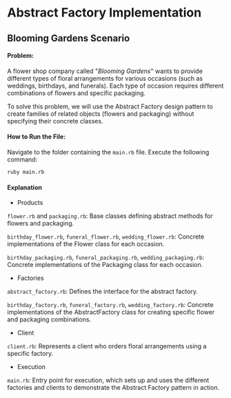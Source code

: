 # Abstract Factory Implementation 
## Blooming Gardens Scenario


#### Problem:

A flower shop company called "*Blooming Gardens*" wants to provide different types of floral arrangements for various occasions (such as weddings, birthdays, and funerals). Each type of occasion requires different combinations of flowers and specific packaging.

To solve this problem, we will use the Abstract Factory design pattern to create families of related objects (flowers and packaging) without specifying their concrete classes.



#### How to Run the File:

Navigate to the folder containing the `main.rb` file. Execute the following command:

    ruby main.rb

 
#### Explanation

- Products

`flower.rb` and `packaging.rb`: Base classes defining abstract methods for flowers and packaging.

`birthday_flower.rb`, `funeral_flower.rb`, `wedding_flower.rb`: Concrete implementations of the Flower class for each occasion.

`birthday_packaging.rb`, `funeral_packaging.rb`, `wedding_packaging.rb`: Concrete implementations of the Packaging class for each occasion.

- Factories

`abstract_factory.rb`: Defines the interface for the abstract factory.

`birthday_factory.rb`, `funeral_factory.rb`, `wedding_factory.rb`: Concrete implementations of the AbstractFactory class for creating specific flower and packaging combinations.

- Client

`client.rb`: Represents a client who orders floral arrangements using a specific factory.

- Execution

 `main.rb`: Entry point for execution, which sets up and uses the different factories and clients to demonstrate the Abstract Factory pattern in action.